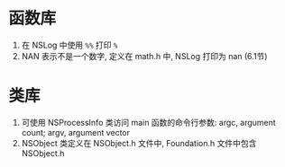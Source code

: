 # 函数库

1. 在 NSLog 中使用 `%%` 打印 `%`
2. NAN 表示不是一个数字, 定义在 math.h 中, NSLog 打印为 nan (6.1节)

# 类库

1. 可使用 NSProcessInfo 类访问 main 函数的命令行参数: argc, argument count; argv, argument vector
2. NSObject 类定义在 NSObject.h 文件中, Foundation.h 文件中包含 NSObject.h
